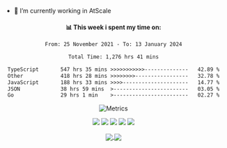 - 🔭 I’m currently working in AtScale
<!-- - 🌱 I’m currently learning Architectures -->
<!-- - 👯 I’m looking to collaborate on anything
- 💬 Ask me about anything
- 🤔 I’m looking for help with ...
-
- 📫 How to reach me: ...
- 😄 Pronouns: ...
- ⚡ Fun fact: ...

<!--📊💬Waka-Time Section / 🌐WEBSITE: https://github.com/marketplace/actions/waka-readme -->
<div align="center">
<h4 align="center"> 📊 This week i spent my time on: </h4>
<div width="50%">

<!--START_SECTION:waka-->

```txt
From: 25 November 2021 - To: 13 January 2024

Total Time: 1,276 hrs 41 mins

TypeScript       547 hrs 35 mins >>>>>>>>>>>--------------   42.89 %
Other            418 hrs 28 mins >>>>>>>>-----------------   32.78 %
JavaScript       188 hrs 33 mins >>>>---------------------   14.77 %
JSON             38 hrs 59 mins  >------------------------   03.05 %
Go               29 hrs 1 min    >------------------------   02.27 %
```

<!--END_SECTION:waka-->

![Metrics](https://metrics.lecoq.io/lachezar-dimitrov?template=classic&isocalendar=1&languages=1&habits=1&traffic=1&base=header%2C%20activity%2C%20community%2C%20repositories%2C%20metadata&base.indepth=false&base.hireable=false&base.skip=false&isocalendar=false&isocalendar.duration=half-year&languages=false&languages.limit=8&languages.threshold=0%25&languages.other=false&languages.colors=github&languages.sections=most-used&languages.indepth=false&languages.analysis.timeout=15&languages.analysis.timeout.repositories=7.5&languages.categories=markup%2C%20programming&languages.recent.categories=markup%2C%20programming&languages.recent.load=300&languages.recent.days=14&habits=false&habits.from=200&habits.days=14&habits.facts=true&habits.charts=false&habits.charts.type=classic&habits.trim=false&habits.languages.limit=8&habits.languages.threshold=0%25&traffic=false&config.timezone=Europe%2FSofia)

  ![](http://github-profile-summary-cards.vercel.app/api/cards/profile-details?username=lachezar-dimitrov&theme=monokai)
  ![](http://github-profile-summary-cards.vercel.app/api/cards/repos-per-language?username=lachezar-dimitrov&theme=monokai)
  ![](http://github-profile-summary-cards.vercel.app/api/cards/most-commit-language?username=lachezar-dimitrov&theme=monokai)
  ![](http://github-profile-summary-cards.vercel.app/api/cards/stats?username=lachezar-dimitrov&theme=monokai)
  ![](http://github-profile-summary-cards.vercel.app/api/cards/productive-time?username=lachezar-dimitrov&theme=monokai&utcOffset=8)

<a href="https://github.com/anuraghazra/github-readme-stats">
  <img align="center" src="https://github-readme-stats.vercel.app/api/top-langs/?username=lachezar-dimitrov&layout=compact&theme=dark&card_width=445&langs_count=10" />
</a>

<a href="https://github.com/anuraghazra/convoychat">
  <img align="center" src="https://github-readme-stats.vercel.app/api?username=lachezar-dimitrov&theme=dark&show_icons=true&count_private=true&include_all_commits=true" />
</a>

<!-- <a href="https://github.com/anuraghazra/github-readme-stats">
   <img align="center" src="https://github-readme-stats.vercel.app/api/wakatime?username=lachezar_dimitrov&theme=dark" />
</a> -->
